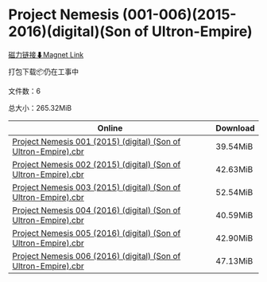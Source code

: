 # Project Nemesis (001-006)(2015-2016)(digital)(Son of Ultron-Empire)

[磁力链接⬇Magnet Link](magnet:?xt=urn:btih:0408f221abf64f9188aaea8518c97b76fd993295&dn=Project%20Nemesis%20%28001-006%29%282015-2016%29%28digital%29%28Son%20of%20Ultron-Empire%29)

打包下载📦仍在工事中

文件数：6

总大小：265.32MiB

Online | Download
--- | ---
[Project Nemesis 001 (2015) (digital) (Son of Ultron-Empire).cbr](https://github.com/alicewish/markdown/blob/master/comic/Project-Nemesis-001-2015-digital-Son-of-Ultron-Empire-cbr.md) | 39.54MiB
[Project Nemesis 002 (2015) (digital) (Son of Ultron-Empire).cbr](https://github.com/alicewish/markdown/blob/master/comic/Project-Nemesis-002-2015-digital-Son-of-Ultron-Empire-cbr.md) | 42.63MiB
[Project Nemesis 003 (2015) (digital) (Son of Ultron-Empire).cbr](https://github.com/alicewish/markdown/blob/master/comic/Project-Nemesis-003-2015-digital-Son-of-Ultron-Empire-cbr.md) | 52.54MiB
[Project Nemesis 004 (2016) (digital) (Son of Ultron-Empire).cbr](https://github.com/alicewish/markdown/blob/master/comic/Project-Nemesis-004-2016-digital-Son-of-Ultron-Empire-cbr.md) | 40.59MiB
[Project Nemesis 005 (2016) (digital) (Son of Ultron-Empire).cbr](https://github.com/alicewish/markdown/blob/master/comic/Project-Nemesis-005-2016-digital-Son-of-Ultron-Empire-cbr.md) | 42.90MiB
[Project Nemesis 006 (2016) (digital) (Son of Ultron-Empire).cbr](https://github.com/alicewish/markdown/blob/master/comic/Project-Nemesis-006-2016-digital-Son-of-Ultron-Empire-cbr.md) | 47.13MiB